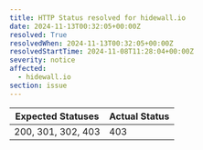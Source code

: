 ```yaml
---
title: HTTP Status resolved for hidewall.io
date: 2024-11-13T00:32:05+00:00Z
resolved: True
resolvedWhen: 2024-11-13T00:32:05+00:00Z
resolvedStartTime: 2024-11-08T11:28:04+00:00Z
severity: notice
affected:
  - hidewall.io
section: issue
---
```


| Expected Statuses | Actual Status  |
|-------------------|----------------|
| 200, 301, 302, 403 | 403 |
